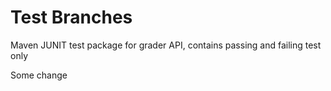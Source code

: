 # Test Branches

Maven JUNIT test package for grader API, contains passing and failing test only

Some change
